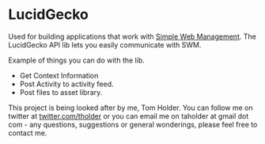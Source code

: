 LucidGecko
==========

[Simple Web Management]:http://www.simpleweb-online.com/
[twitter.com/tholder]:http://twitter.com/tholder


Used for building applications that work with [Simple Web Management][]. The LucidGecko API lib lets you easily communicate with SWM.

Example of things you can do with the lib.

* Get Context Information
* Post Activity to activity feed.
* Post files to asset library.

This project is being looked after by me, Tom Holder. You can follow me on twitter at [twitter.com/tholder][] or you can email me on taholder at gmail dot com - any questions, suggestions or general wonderings, please feel free to contact me.
